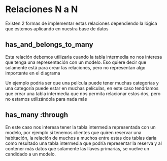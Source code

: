 # Relaciones N a N

Existen 2 formas de implementar estas relaciones dependiendo la lógica que estemos aplicando en  nuestra base de datos

## has_and_belongs_to_many

Esta relación debemos utilizarla cuando la tabla intermedia no nos interesa que tenga una representación con un modelo. Eso quiere decir que solamente está para crear las relaciones, pero no representan algo importante en el diagrama

Un ejemplo podría ser que una película puede tener muchas categorías y una categoría puede estar en muchas películas, en este caso tendríamos que crear una tabla intermedia que nos permita relacionar estos dos, pero no estamos utilizándola para nada más

## has_many :through

En este caso nos interesa tener la tabla intermedia representada con un modelo, por ejemplo si tenemos clientes que quiren reservar una habitación, la relación de muchos a muchos entre estas dos tablas daría como resultado una tabla intermedia que podría representar la reserva y al contener más datos que solamente las llaves primarias, se vuelve un candidado a un modelo.

